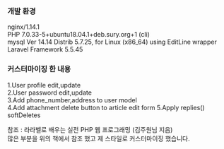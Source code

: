 ### 개발 환경  
nginx/1.14.1  
PHP 7.0.33-5+ubuntu18.04.1+deb.sury.org+1 (cli)  
mysql  Ver 14.14 Distrib 5.7.25, for Linux (x86_64) using  EditLine wrapper  
Laravel Framework 5.5.45  
  
### 커스터마이징 한 내용  
1.User profile edit,update  
2.User password edit,update  
3.Add phone_number,address to user model  
4.Add attachment delete button to article edit form
5.Apply replies() softDeletes
  
참조 : 라라벨로 배우는 실전 PHP 웹 프로그래밍 (김주원님 지음)  
많은 부분을 위의 책에서 참조 했고 제 스타일로 커스터마이징 했습니다.  